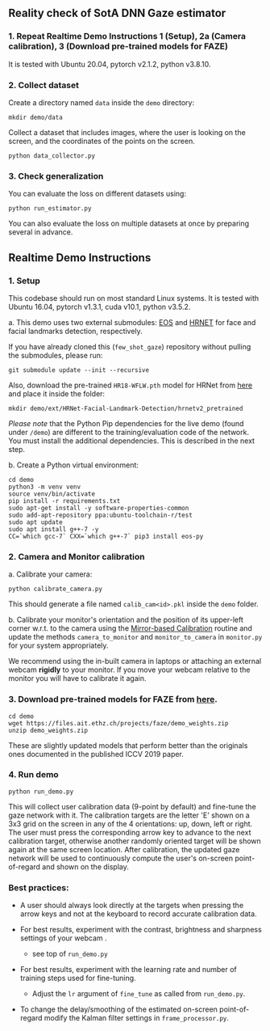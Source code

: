 ## Reality check of SotA DNN Gaze estimator
### 1. Repeat Realtime Demo Instructions 1 (Setup), 2a (Camera calibration), 3 (Download pre-trained models for FAZE)

It is tested with Ubuntu 20.04, pytorch v2.1.2, python v3.8.10.

### 2. Collect dataset
Create a directory named `data` inside the `demo` directory:

    mkdir demo/data

Collect a dataset that includes images, where the user is looking on the screen, and the coordinates of the points on the screen. 

    python data_collector.py

### 3. Check generalization
You can evaluate the loss on different datasets using: 

    python run_estimator.py
    
You can also evaluate the loss on multiple datasets at once by preparing several in advance.

## Realtime Demo Instructions

### 1. Setup

This codebase should run on most standard Linux systems. It is tested with Ubuntu 16.04, pytorch v1.3.1, cuda v10.1, python v3.5.2.

a. This demo uses two external submodules: [EOS](https://pypi.org/project/eos-py/) and
   [HRNET](https://github.com/HRNet/HRNet-Facial-Landmark-Detection) for face and facial landmarks detection, respectively.

If you have already cloned this (`few_shot_gaze`) repository without pulling the submodules, please run:

    git submodule update --init --recursive

Also, download the pre-trained `HR18-WFLW.pth` model for HRNet from [here](https://1drv.ms/u/s!AiWjZ1LamlxzdTsr_9QZCwJsn5U)
   and place it inside the folder:

    mkdir demo/ext/HRNet-Facial-Landmark-Detection/hrnetv2_pretrained

*Please note* that the Python Pip dependencies for the live demo (found under `/demo`) are different to the training/evaluation code of the network. You must install the additional dependencies. This is described in the next step.

b. Create a Python virtual environment:

    cd demo
    python3 -m venv venv
    source venv/bin/activate
    pip install -r requirements.txt
    sudo apt-get install -y software-properties-common
    sudo add-apt-repository ppa:ubuntu-toolchain-r/test
    sudo apt update
    sudo apt install g++-7 -y
    CC=`which gcc-7` CXX=`which g++-7` pip3 install eos-py

### 2. Camera and Monitor calibration
  a. Calibrate your camera:

    python calibrate_camera.py

   This should generate a file named `calib_cam<id>.pkl` inside the `demo` folder.

   b. Calibrate your monitor's orientation and the position of its upper-left corner w.r.t. to the
   camera using the [Mirror-based Calibration](https://computer-vision.github.io/takahashi2012cvpr/) routine and
   update the methods `camera_to_monitor` and `monitor_to_camera` in `monitor.py` for your system appropriately.

   We recommend using the in-built camera in laptops or attaching an external webcam **rigidly** to your monitor.
   If you move your webcam relative to the monitor you will have to calibrate it again.

### 3. Download pre-trained models for FAZE from [here](https://files.ait.ethz.ch/projects/faze/demo_weights.zip).
    cd demo
    wget https://files.ait.ethz.ch/projects/faze/demo_weights.zip
    unzip demo_weights.zip

   These are slightly updated models that perform better than the originals ones documented in the published ICCV 2019
   paper.

### 4. Run demo
    python run_demo.py

This will collect user calibration data (9-point by default) and fine-tune the gaze network with it. The calibration
targets are the letter 'E' shown on a 3x3 grid on the screen in any of the 4 orientations: up, down, left or right.
The user must press the corresponding arrow key to advance to the next calibration target, otherwise another randomly
oriented target will be shown again at the same screen location. After calibration, the updated gaze network will be
used to continuously compute the user's on-screen point-of-regard and shown on the display.

### Best practices:

* A user should always look directly at the targets when pressing the arrow
keys and not at the keyboard to record accurate calibration data.

* For best results, experiment with the contrast, brightness and sharpness settings of your webcam .
    * see top of `run_demo.py`

* For best results, experiment with the learning rate and number of training steps used for fine-tuning.
    * Adjust the `lr` argument of `fine_tune` as called from `run_demo.py`.

* To change the delay/smoothing of the estimated on-screen point-of-regard modify the Kalman filter settings
in `frame_processor.py`.
